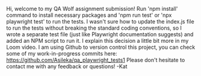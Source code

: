 Hi, welcome to my QA Wolf assignment submission!
Run 'npm install' command to install necessary packages and 'npm run test' or 'npx playwright test' to run the tests.
I wasn't sure how to update the index.js file to run the tests without breaking the standard coding conventions, so I wrote a separate test file (just like Playwright documentation suggests) and added an NPM script to run it. I explain this decision a little bit more in my Loom video.
I am using Github to version control this project, you can check some of my work-in-progress commits here: https://github.com/Asileka/qa_playwright_tests1
Please don't hesitate to contact me with any feedback or questions!
-Kat
